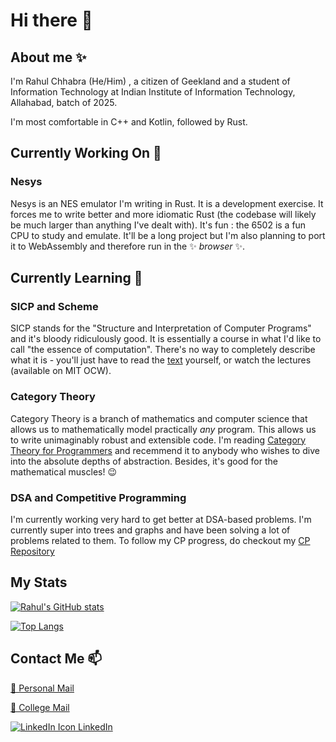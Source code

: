 # Hi there 👋

<!--
**rahulc29/rahulc29** is a ✨ _special_ ✨ repository because its `README.md` (this file) appears on your GitHub profile.

Here are some ideas to get you started:

- 🔭 I’m currently working on ...
- 🌱 I’m currently learning ...
- 👯 I’m looking to collaborate on ...
- 🤔 I’m looking for help with ...
- 💬 Ask me about ...
- 📫 How to reach me: ...
- 😄 Pronouns: ...
- ⚡ Fun fact: ...
-->
## About me ✨
I'm Rahul Chhabra (He/Him) , a citizen of Geekland and a student of Information Technology at Indian Institute of Information Technology, Allahabad, batch of 2025.

I'm most comfortable in C++ and Kotlin, followed by Rust.

## Currently Working On 🔭

### Nesys
Nesys is an NES emulator I'm writing in Rust. It is a development exercise. It forces me to write better and more idiomatic Rust (the codebase will likely be much larger than anything I've dealt with). It's fun : the 6502 is a fun CPU to study and emulate. It'll be a long project but I'm also planning to port it to WebAssembly and therefore run in the ✨ _browser_ ✨.

## Currently Learning 🌱
### SICP and Scheme
SICP stands for the "Structure and Interpretation of Computer Programs" and it's bloody ridiculously good. It is essentially a course in what I'd like to call "the essence of computation". There's no way to completely describe what it is - you'll just have to read the [text](https://web.mit.edu/6.001/6.037/sicp.pdf) yourself, or watch the lectures (available on MIT OCW).

### Category Theory
Category Theory is a branch of mathematics and computer science that allows us to mathematically model practically _any_ program. This allows us to write unimaginably robust and extensible code. I'm reading [Category Theory for Programmers](https://github.com/hmemcpy/milewski-ctfp-pdf/) and recemmend it to anybody who wishes to dive into the absolute depths of abstraction. Besides, it's good for the mathematical muscles! 😉

### DSA and Competitive Programming
I'm currently working very hard to get better at DSA-based problems. I'm currently super into trees and graphs and have been solving a lot of problems related to them. To follow my CP progress, do checkout my [CP Repository](https://github.com/rahulc29/cp)

## My Stats
[![Rahul's GitHub stats](https://github-readme-stats.vercel.app/api?username=rahulc29&show_icons=true&count_private=true)](https://github.com/anuraghazra/github-readme-stats)

[![Top Langs](https://github-readme-stats.vercel.app/api/top-langs/?username=rahulc29)](https://github.com/anuraghazra/github-readme-stats)

## Contact Me 📫

[📧 Personal Mail](rahul29112002@gmail.com)

[📧 College Mail](iit2021096@iiita.ac.in)

[![LinkedIn Icon](https://i.stack.imgur.com/gVE0j.png) LinkedIn](https://www.linkedin.com/in/rahul-chhabra-452a3317b/)

